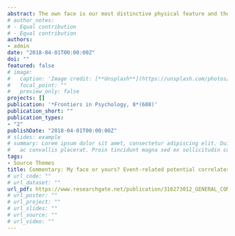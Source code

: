 ```yaml
---
abstract: The own face is our most distinctive physical feature and the paramount representation of our own identity. In contrast to other pieces of self-related information, such as the own name, the own face is not shared with other people, and it is more strongly tied to self-awareness (e.g., Keenan et al., 2005). This makes the own face a unique piece of our physical identity and, therefore, the emblem of the self (McNeill, 1998). Behavioral, neurophysiological, and neuroimaging research have tried to unravel different aspects about the relevance of the own face (e.g., Tong and Nakayama, 1999; Brédart and Devue, 2006; Estudillo and Bindemann, 2016, 2017) and its different neural markers (Devue and Brédart, 2011).
# author_notes:
# - Equal contribution
# - Equal contribution
authors:
- admin
date: "2018-04-01T00:00:00Z"
doi: ""
featured: false
# image:
#   caption: 'Image credit: [**Unsplash**](https://unsplash.com/photos/jdD8gXaTZsc)'
#   focal_point: ""
#   preview_only: false
projects: []
publication: '*Frontiers in Psychology, 8*(608)'
publication_short: ""
publication_types:
- "2"
publishDate: "2018-04-01T00:00:00Z"
# slides: example
# summary: Lorem ipsum dolor sit amet, consectetur adipiscing elit. Duis posuere tellus
#   ac convallis placerat. Proin tincidunt magna sed ex sollicitudin condimentum.
tags:
- Source Themes
title: Commentary: My face or yours? Event-related potential correlates of self-face processing
# url_code: ""
# url_dataset: ""
url_pdf: https://www.researchgate.net/publication/316273012_GENERAL_COMMENTARY_Commentary_My_face_or_yours_Event-related_potential_correlates_of_self-face_processing_A_commentary_on_My_face_or_yours_Event-related_potential_correlates_of_self-face_processing
# url_poster: ""
# url_project: ""
# url_slides: ""
# url_source: ""
# url_video: ""
---
```


